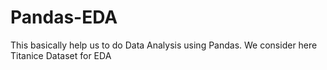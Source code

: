 # Pandas-EDA

This basically help us to do Data Analysis using Pandas. We consider here Titanice Dataset for EDA
